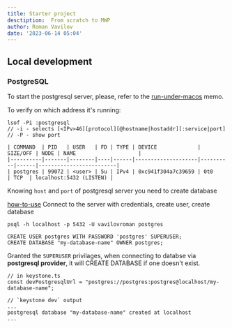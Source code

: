 ```yaml
---
title: Starter project
desctiption:  From scratch to MWP
author: Roman Vavilov
date: '2023-06-14 05:04'
---
```


## Local development

### PostgreSQL

To start the postgresql server, please, refer to the [run-under-macos](/backend/postgresql/run_under_macos.md) memo.

To verify on which address it's running:
```Shell
lsof -Pi :postgresql
// -i - selects [<IPv>46][protocol][@hostname|hostaddr][:service|port]
// -P - show port

| COMMAND  | PID   | USER   | FD | TYPE | DEVICE             | SIZE/OFF | NODE | NAME                    |
|----------|-------|--------|----|------|--------------------|----------|------|-------------------------|
| postgres | 99072 | <user> | 5u | IPv4 | 0xc941f304a7c39659 | 0t0      | TCP  | localhost:5432 (LISTEN) |
```

Knowing `host` and `port` of postgresql server you need to create database

[how-to-use](/backend/postgresql/how-to-use.md)
Connect to the server with credentials, create user, create database
```Shell
psql -h localhost -p 5432 -U vavilovroman postgres

CREATE USER postgres WITH PASSWORD 'postgres' SUPERUSER;
CREATE DATABASE "my-database-name" OWNER postgres;
```

Granted the `SUPERUSER` privilages, when connecting to databse via **postgresql provider**, it will CREATE DATABASE if one doesn't exist.

```Shell
// in keystone.ts
const devPostgresqlUrl = "postgres://postgres:postgres@localhost/my-database-name";

// `keystone dev` output
...
postgresql database "my-database-name" created at localhost
...
```

